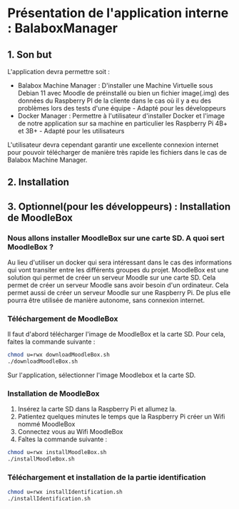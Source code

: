 
# Présentation de l'application interne : BalaboxManager

## 1. Son but

L'application devra permettre soit :
- Balabox Machine Manager : D'installer une Machine Virtuelle sous Debian 11 avec Moodle de préinstallé ou bien un fichier image(.img) des données du Raspberry PI de la cliente dans le cas où il y a eu des problèmes lors des tests d'une équipe - Adapté pour les développeurs
- Docker Manager : Permettre à l'utilisateur d'installer Docker et l'image de notre application sur sa machine en particulier les Raspberry Pi 4B+ et 3B+ - Adapté pour les utilisateurs

L'utilisateur devra cependant garantir une excellente connexion internet pour pouvoir télécharger de manière très rapide les fichiers dans le cas de Balabox Machine Manager.



## 2. Installation


## 3. Optionnel(pour les développeurs) : Installation de MoodleBox

### Nous allons installer MoodleBox sur une carte SD. A quoi sert MoodleBox ?

Au lieu d'utiliser un docker qui sera intéressant dans le cas des informations qui vont transiter entre les différents groupes du projet.
MoodleBox est une solution qui permet de créer un serveur Moodle sur une carte SD. Cela permet de créer un serveur Moodle sans avoir besoin d'un ordinateur. Cela permet aussi de créer un serveur Moodle sur une Raspberry Pi. De plus elle pourra être utilisée de manière autonome, sans connexion internet.

### Téléchargement de MoodleBox

Il faut d'abord télécharger l'image de MoodleBox et la carte SD. Pour cela, faites la commande suivante :
```bash
chmod u=rwx downloadMoodleBox.sh
./downloadMoodleBox.sh
```

Sur l'application, sélectionner l'image Moodlebox et la carte SD.


### Installation de MoodleBox

1. Insérez la carte SD dans la Raspberry Pi et allumez la.
2. Patientez quelques minutes le temps que la Raspberry Pi créer un Wifi nommé MoodleBox
3. Connectez vous au Wifi MoodleBox
4. Faîtes la commande suivante :

```bash
chmod u=rwx installMoodleBox.sh
./installMoodleBox.sh
```

### Téléchargement et installation de la partie identification

```bash
chmod u=rwx installIdentification.sh
./installIdentification.sh
```



